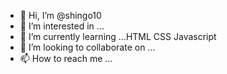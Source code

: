 - 👋 Hi, I’m @shingo10
- 👀 I’m interested in ...
- 🌱 I’m currently learning ...HTML CSS Javascript
- 💞️ I’m looking to collaborate on ...
- 📫 How to reach me ...

<!---
shingo10/shingo10 is a ✨ special ✨ repository because its `README.md` (this file) appears on your GitHub profile.
You can click the Preview link to take a look at your changes.
--->

